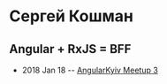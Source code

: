 # Сергей Кошман

## Angular + RxJS &#x3D; BFF
- 2018 Jan 18 -- [AngularKyiv Meetup 3](https://www.youtube.com/watch?v=YN1ZRorvd00)    

